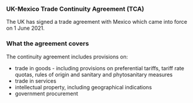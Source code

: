 ### UK-Mexico Trade Continuity Agreement (TCA)

The UK has signed a trade agreement with Mexico which came into force on 1 June 2021.

### What the agreement covers

The continuity agreement includes provisions on:

- trade in goods - including provisions on preferential tariffs, tariff rate quotas, rules of origin and sanitary and phytosanitary measures
- trade in services
- intellectual property, including geographical indications
- government procurement
